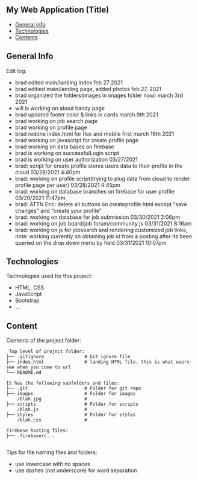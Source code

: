 ## My Web Application (Title)

* [General info](#general-info)
* [Technologies](#technologies)
* [Contents](#content)

## General Info

Edit log:

- brad edited main/landing index feb 27 2021
- brad editied main/landing page, added photos feb 27, 2021
- brad organized the folders(images in images folder now) march 3rd 2021
- will is working on about handy page
- brad updated footer color & links in cards march 9th 2021
- brad working on job search page
- brad working on profile page
- brad redone index.html for flex and mobile first march 16th 2021
- brad working on javascript for create profile page
- brad working on data bases on firebase
- brad is working on successfulLogin script
- brad is working on user authorization 03/27/2021
- brad: script for create profile stores users data to their profile in the cloud 03/28/2021 4:40pm
- brad: working on profile script(trying to plug data from cloud to render profile page per user) 03/28/2021 4:45pm
- brad: working on database branches on firebase for user profile 03/29/2021 11:47pm 
- brad: ATTN Eric: delete all buttons on createprofile.html except "save changes" and "create your profile"
- brad: working on database for job submission 03/30/2021 2:06pm
- brad: working on job board/job forum/community js 03/31/2021 8:16am
- brad: working on js for jobsearch and rendering customized job links, note: working currently on obtaining job id from a posting after its been queried on the drop down menu by field 03/31/2021 10:07pm

## Technologies
Technologies used for this project:
* HTML, CSS
* JavaScript
* Bootstrap
* ...

## Content
Contents of the project folder:

```
 Top level of project folder:
├── .gitignore               # Git ignore file
├── index.html               # landing HTML file, this is what users see when you come to url
└── README.md

It has the following subfolders and files:
├── .git                     # Folder for git repo
├── images                   # Folder for images
    /blah.jpg                #
├── scripts                  # Folder for scripts
    /blah.js                 #
├── styles                   # Folder for styles
    /blah.css                #

Firebase hosting files:
├── .firebaserc...


```

Tips for file naming files and folders:
* use lowercase with no spaces
* use dashes (not underscore) for word separation
